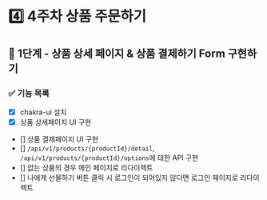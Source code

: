 # 4️⃣ 4주차 상품 주문하기
## 📡 1단계 - 상품 상세 페이지 & 상품 결제하기 Form 구현하기
### ✅ 기능 목록
- [x] chakra-ui 설치
- [x] 상품 상세페이지 UI 구현
- [] 상품 결제페이지 UI 구현
- [] `/api/v1/products/{productId}/detail`, `/api/v1/products/{productId}/options`에 대한 API 구현
- [] 없는 상품의 경우 메인 페이지로 리다이렉트
- [] 나에게 선물하기 버튼 클릭 시 로그인이 되어있지 않다면 로그인 페이지로 리다이렉트